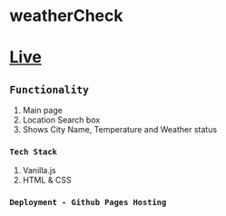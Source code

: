 # weatherCheck
# [Live](https://sunjid-git.github.io/weatherCheck/)

## `Functionality`
1. Main page
2. Location Search box
3. Shows City Name, Temperature and Weather status

### `Tech Stack`
1. Vanilla.js
2. HTML & CSS 

### `Deployment - Github Pages Hosting`
